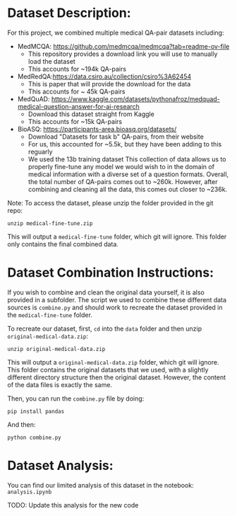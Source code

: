 # Dataset Description:
For this project, we combined multiple medical QA-pair datasets including:
- MedMCQA: https://github.com/medmcqa/medmcqa?tab=readme-ov-file
    - This repository provides a download link you will use to manually load the dataset
    - This accounts for ~194k QA-pairs
- MedRedQA:https://data.csiro.au/collection/csiro%3A62454
    - This is paper that will provide the download for the data
    - This accounts for ~ 45k QA-pairs
- MedQuAD: https://www.kaggle.com/datasets/pythonafroz/medquad-medical-question-answer-for-ai-research
    - Download this dataset straight from Kaggle
    - This accounts for ~15k QA-pairs
- BioASQ: https://participants-area.bioasq.org/datasets/
    - Download "Datasets for task b"  QA-pairs, from their website
    - For us, this accounted for ~5.5k, but they have been adding to this reguarly
    - We used the 13b training dataset
This collection of data allows us to properly fine-tune any model we would wish to in the domain of medical information with a diverse set of a question formats. Overall, the total number of QA-pairs comes out to ~260k. However, after combining and cleaning all the data, this comes out closer to ~236k.

Note: To access the dataset, please unzip the folder provided in the git repo:
```
unzip medical-fine-tune.zip
```
This will output a `medical-fine-tune` folder, which git will ignore. This folder only contains the final combined data.

# Dataset Combination Instructions:
If you wish to combine and clean the original data yourself, it is also provided in a subfolder. The script we used to combine these different data sources is `combine.py` and should work to recreate the dataset provided in the `medical-fine-tune` folder.

To recreate our dataset, first, `cd` into the `data` folder and then unzip `original-medical-data.zip`:
```
unzip original-medical-data.zip
```
This will output a `original-medical-data.zip` folder, which git will ignore. This folder contains the original datasets that we used, with a slightly different directory structure then the original dataset. However, the content of the data files is exactly the same.

Then, you can run the `combine.py` file by doing:
```
pip install pandas
```
And then:
```
python combine.py
```

# Dataset Analysis:
You can find our limited analysis of this dataset in the notebook: `analysis.ipynb`

TODO: Update this analysis for the new code